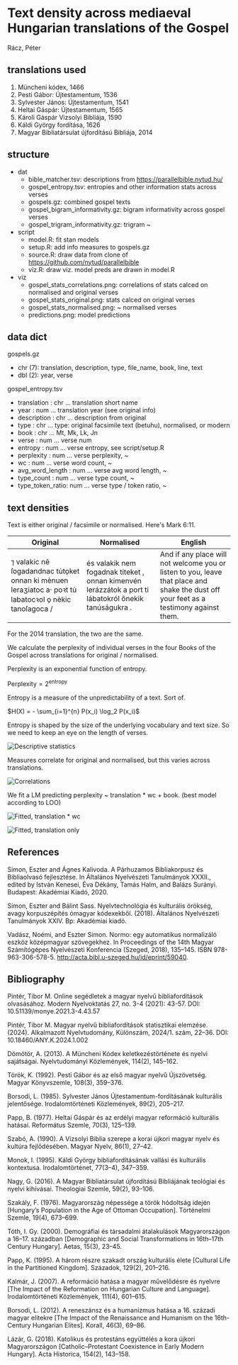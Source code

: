 # Text density across mediaeval Hungarian translations of the Gospel

Rácz, Péter

## translations used

1. Müncheni kódex, 1466                            
2. Pesti Gábor: Újtestamentum, 1536                
3. Sylvester János: Újtestamentum, 1541            
4. Heltai Gáspár: Újtestamentum, 1565              
5. Károli Gáspár Vizsolyi Bibliája, 1590           
6. Káldi György fordítása, 1626                    
7. Magyar Bibliatársulat újfordítású Bibliája, 2014

## structure

- dat
	- bible_matcher.tsv: descriptions from https://parallelbible.nytud.hu/
	- gospel_entropy.tsv: entropies and other information stats across verses
	- gospels.gz: combined gospel texts
	- gospel_bigram_informativity.gz: bigram informativity across gospel verses
	- gospel_trigram_informativity.gz: trigram ~
- script
	- model.R: fit stan models
	- setup.R: add info measures to gospels.gz
	- source.R: draw data from clone of https://github.com/nytud/parallelbible
	- viz.R: draw viz. model preds are drawn in model.R
- viz
	- gospel_stats_correlations.png: correlations of stats calced on normalised and original verses
	- gospel_stats_original.png: stats calced on original verses
	- gospel_stats_normalised.png: ~ normalised verses
	- predictions.png: model predictions

## data dict

gospels.gz

- chr (7): translation, description, type, file_name, book, line, text
- dbl (2): year, verse

gospel_entropy.tsv

 - translation     : chr ... translation short name
 - year            : num ... translation year (see original info)
 - description     : chr ... description from original
 - type            : chr ... type: original facsimile text (betuhu), normalised, or modern
 - book            : chr ... Mt, Mk, Lk, Jn
 - verse           : num ... verse num
 - entropy         : num ... verse entropy, see script/setup.R
 - perplexity      : num ... verse perplexity, ~
 - wc              : num ... verse word count, ~
 - avg_word_length : num ... verse avg word length, ~
 - type_count      : num ... verse type count, ~
 - type_token_ratio: num ... verse type / token ratio, ~

## text densities

Text is either original / facsimile or normalised. Here's Mark 6:11.

| Original | Normalised | English |
|----------|------------|---------|
| ⁊ valakic nē ſogadandnac tu̇to̗ket  onnan ki mènuen leraʒiatoc a· poꝛt tu̇ labatocꝛol o̗ nèkic tanoſagoca / | és valakik nem fogadnak titeket , onnan kimenvén lerázzátok a port ti lábatokról őnekik tanúságukra . | And if any place will not welcome you or listen to you, leave that place and shake the dust off your feet as a testimony against them. |

For the 2014 translation, the two are the same.

We calculate the perplexity of individual verses in the four Books of the Gospel across translations for original / normalised.

Perplexity is an exponential function of entropy.

$\text{Perplexity} = 2^{\text{entropy}}$

Entropy is a measure of the unpredictability of a text. Sort of.

$H(X) = - \sum_{i=1}^{n} P(x_i) \log_2 P(x_i)$

Entropy is shaped by the size of the underlying vocabulary and text size. So we need to keep an eye on the length of verses.

![Descriptive statistics](viz/gospel_stats.png)

Measures correlate for original and normalised, but this varies across translations.

![Correlations](viz/gospel_stats_correlations.png)

We fit a LM predicting perplexity ~ translation * wc + book. (best model according to LOO)

![Fitted, translation * wc](viz/gospel_preds_1.png)

![Fitted, translation only](viz/gospel_preds_2.png)

## References

Simon, Eszter and Ágnes Kalivoda. A Párhuzamos Bibliakorpusz és Bibliaolvasó fejlesztése. In Általános Nyelvészeti Tanulmányok XXXII., edited by István Kenesei, Éva Dékány, Tamás Halm, and Balázs Surányi. Budapest: Akadémiai Kiadó, 2020.

Simon, Eszter and Bálint Sass. Nyelvtechnológia és kulturális örökség, avagy korpuszépítés ómagyar kódexekből. (2018). Általános Nyelvészeti Tanulmányok XXIV. Bp: Akadémiai kiadó.

Vadász, Noémi, and Eszter Simon. Normo: egy automatikus normalizáló eszköz középmagyar szövegekhez. In Proceedings of the 14th Magyar Számítógépes Nyelvészeti Konferencia (Szeged, 2018), 135–145. ISBN 978-963-306-578-5. http://acta.bibl.u-szeged.hu/id/eprint/59040.

## Bibliography

Pintér, Tibor M. Online segédletek a magyar nyelvű bibliafordítások olvasásához. Modern Nyelvoktatás 27, no. 3-4 (2021): 43-57. DOI: 10.51139/monye.2021.3-4.43.57

Pintér, Tibor M. Magyar nyelvű bibliafordítások statisztikai elemzése. (2024). Alkalmazott Nyelvtudomány, Különszám, 2024/1. szám, 22–36. DOI: 10.18460/ANY.K.2024.1.002

Dömötör, A. (2013). A Müncheni Kódex keletkezéstörténete és nyelvi sajátságai. Nyelvtudományi Közlemények, 114(2), 145–162.  

Török, K. (1992). Pesti Gábor és az első magyar nyelvű Újszövetség. Magyar Könyvszemle, 108(3), 359–376.  

Borsodi, L. (1985). Sylvester János Újtestamentum-fordításának kulturális jelentősége. Irodalomtörténeti Közlemények, 89(2), 205–217.  

Papp, B. (1977). Heltai Gáspár és az erdélyi magyar reformáció kulturális hatásai. Református Szemle, 70(3), 125–139. 

Szabó, A. (1990). A Vizsolyi Biblia szerepe a korai újkori magyar nyelv és kultúra fejlődésében. Magyar Nyelv, 86(1), 27–42.  

Monok, I. (1995). Káldi György bibliafordításának vallási és kulturális kontextusa. Irodalomtörténet, 77(3–4), 347–359.  

Nagy, G. (2016). A Magyar Bibliatársulat újfordítású Bibliájának teológiai és nyelvi kihívásai. Theologiai Szemle, 59(2), 93–106.  

Szakály, F. (1976). Magyarország népessége a török hódoltság idején [Hungary’s Population in the Age of Ottoman Occupation]. Történelmi Szemle, 19(4), 673–699.  

Tóth, I. Gy. (2000). Demográfiai és társadalmi átalakulások Magyarországon a 16–17. században [Demographic and Social Transformations in 16th–17th Century Hungary]. Aetas, 15(3), 23–45.  

Papp, K. (1995). A három részre szakadt ország kulturális élete [Cultural Life in the Partitioned Kingdom]. Századok, 129(2), 201–216.  

Kalmár, J. (2007). A reformáció hatása a magyar művelődésre és nyelvre [The Impact of the Reformation on Hungarian Culture and Language]. Irodalomtörténeti Közlemények, 111(4), 601–615.  

Borsodi, L. (2012). A reneszánsz és a humanizmus hatása a 16. századi magyar elitekre [The Impact of the Renaissance and Humanism on the 16th-Century Hungarian Elites]. Korall, 46(3), 69–86.  

Lázár, G. (2018). Katolikus és protestáns együttélés a kora újkori Magyarországon [Catholic–Protestant Coexistence in Early Modern Hungary]. Acta Historica, 154(2), 143–158.  

